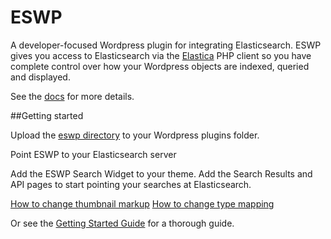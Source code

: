 ESWP
====

A developer-focused Wordpress plugin for integrating Elasticsearch. ESWP gives you access to Elasticsearch via the [Elastica](https://github.com/ruflin/Elastica) PHP client so you have complete control over how your Wordpress objects are indexed, queried and displayed.

See the [docs](https://github.com/KodrAus/eswp/wiki/) for more details.

##Getting started

Upload the [eswp directory](https://github.com/KodrAus/eswp/tree/master/src/eswp) to your Wordpress plugins folder.

Point ESWP to your Elasticsearch server

Add the ESWP Search Widget to your theme. Add the Search Results and API pages to start pointing your searches at Elasticsearch.

[How to change thumbnail markup](https://github.com/KodrAus/eswp/wiki/Overriding-Default-Functionality#changing-post-thumbnail)
[How to change type mapping](https://github.com/KodrAus/eswp/wiki/Overriding-Default-Functionality#changing-post-mapping)

Or see the [Getting Started Guide](https://github.com/KodrAus/eswp/wiki/getting-started) for a thorough guide.
